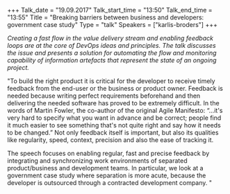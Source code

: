 +++
Talk_date = "19.09.2017"
Talk_start_time = "13:50"
Talk_end_time = "13:55"
Title = "Breaking barriers between business and developers: government case study"
Type = "talk"
Speakers = ["karlis-broders"]
+++

<p><em>Creating a fast flow in the value delivery stream and enabling feedback loops are at the core of DevOps ideas and principles. The talk discusses the issue and presents a solution for automating the flow and monitoring capability of information artefacts that represent the state of an ongoing project.</em></p>

<p>"To build the right product it is critical for the developer to receive timely feedback from the end-user or the business or product owner. Feedback is needed because writing perfect requirements beforehand and then delivering the needed software has proved to be extremely difficult. In the words of Martin Fowler, the co-author of the original Agile Manifesto: “…it's very hard to specify what you want in advance and be correct; people find it much easier to see something that's not quite right and say how it needs to be changed.” Not only feedback itself is important, but also its qualities like regularity, speed, context, precision and also the ease of tracking it.</p>

<p>The speech focuses on enabling regular, fast and precise feedback by integrating and synchronizing work environments of separated product/business and development teams. In particular, we look at a government case study where separation is more acute, because the developer is outsourced through a contracted development company. "</p>